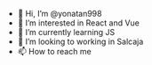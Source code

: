 - 👋 Hi, I’m @yonatan998
- 👀 I’m interested in React and Vue
- 🌱 I’m currently learning JS
- 💞️ I’m looking to working in Salcaja
- 📫 How to reach me

<!---
yonatan998/yonatan998 is a ✨ special ✨ repository because its `README.md` (this file) appears on your GitHub profile.
You can click the Preview link to take a look at your changes.
--->
